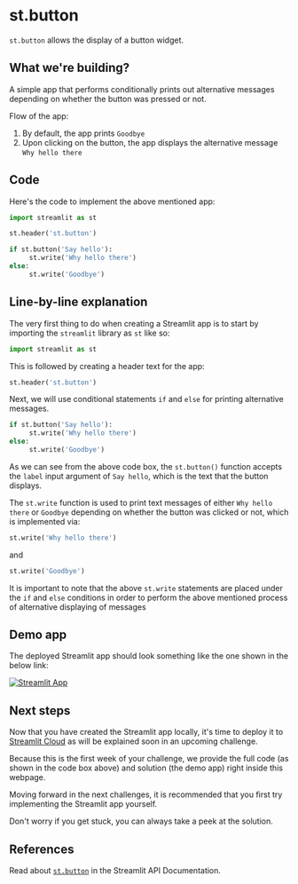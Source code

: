 # st.button

`st.button` allows the display of a button widget.

## What we're building?

A simple app that performs conditionally prints out alternative messages depending on whether the button was pressed or not.

Flow of the app:
1. By default, the app prints `Goodbye`
2. Upon clicking on the button, the app displays the alternative message `Why hello there`

## Code
Here's the code to implement the above mentioned app:
```python
import streamlit as st

st.header('st.button')

if st.button('Say hello'):
     st.write('Why hello there')
else:
     st.write('Goodbye')
```

## Line-by-line explanation
The very first thing to do when creating a Streamlit app is to start by importing the `streamlit` library as `st` like so:
```python
import streamlit as st
```

This is followed by creating a header text for the app:
```python
st.header('st.button')
```

Next, we will use conditional statements `if` and `else` for printing alternative messages.

```python
if st.button('Say hello'):
     st.write('Why hello there')
else:
     st.write('Goodbye')
```
As we can see from the above code box, the `st.button()` function accepts the `label` input argument of `Say hello`, which is the text that the button displays.

The `st.write` function is used to print text messages of either `Why hello there` or `Goodbye` depending on whether the button was clicked or not, which is implemented via:
```python
st.write('Why hello there')
```
and 
```python
st.write('Goodbye')
```

It is important to note that the above `st.write` statements are placed under the `if` and `else` conditions in order to perform the above mentioned process of alternative displaying of messages

## Demo app
The deployed Streamlit app should look something like the one shown in the below link: 

[![Streamlit App](https://static.streamlit.io/badges/streamlit_badge_black_white.svg)](https://share.streamlit.io/dataprofessor/st.button/)

## Next steps

Now that you have created the Streamlit app locally, it's time to deploy it to [Streamlit Cloud](https://streamlit.io/cloud) as will be explained soon in an upcoming challenge. 

Because this is the first week of your challenge, we provide the full code (as shown in the code box above) and solution (the demo app) right inside this webpage. 

Moving forward in the next challenges, it is recommended that you first try implementing the Streamlit app yourself.

Don't worry if you get stuck, you can always take a peek at the solution.

## References
Read about [`st.button`](https://docs.streamlit.io/library/api-reference/widgets/st.button) in the Streamlit API Documentation.

